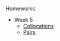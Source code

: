 Homeworks:
* Week 5
  * [Collocations](https://github.com/badzhafarov/Coursera-Big-Data-for-Data-Engineers/blob/master/Big%20Data%20Essentials/Collocations.ipynb)
  * [Pairs](https://github.com/badzhafarov/Coursera-Big-Data-for-Data-Engineers/blob/master/Big%20Data%20Essentials/Pairs.ipynb)
